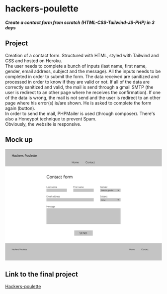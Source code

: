 # hackers-poulette

***Create a contact form from scratch (HTML-CSS-Tailwind-JS-PHP) in 3 days***  

## Project

Creation of a contact form. Structured with HTML, styled with Tailwind and CSS and hosted on Heroku.  
The user needs to complete a bunch of inputs (last name, first name, gender, email address, subject and the message). All the inputs needs to be completed in order to submit the form. The data received are sanitized and processed in order to know if they are valid or not. If all of the data are correctly sanitized and valid, the mail is send through a gmail SMTP (the user is redirect to an other page where he receives the confirmation). If one of the data is wrong, the mail is not send and the user is redirect to an other page where his error(s) is/are shown. He is asked to complete the form again (button).  
In order to send the mail, PHPMailer is used (through composer). There's also a Honeypot technique to prevent Spam.  
Obviously, the website is responsive.  

## Mock up

![Mock up :](./assets/img/Desktop%20-%201.png)  

## Link to the final project  

[Hackers-poulette](https://hackers-poulette-jp.herokuapp.com/)
